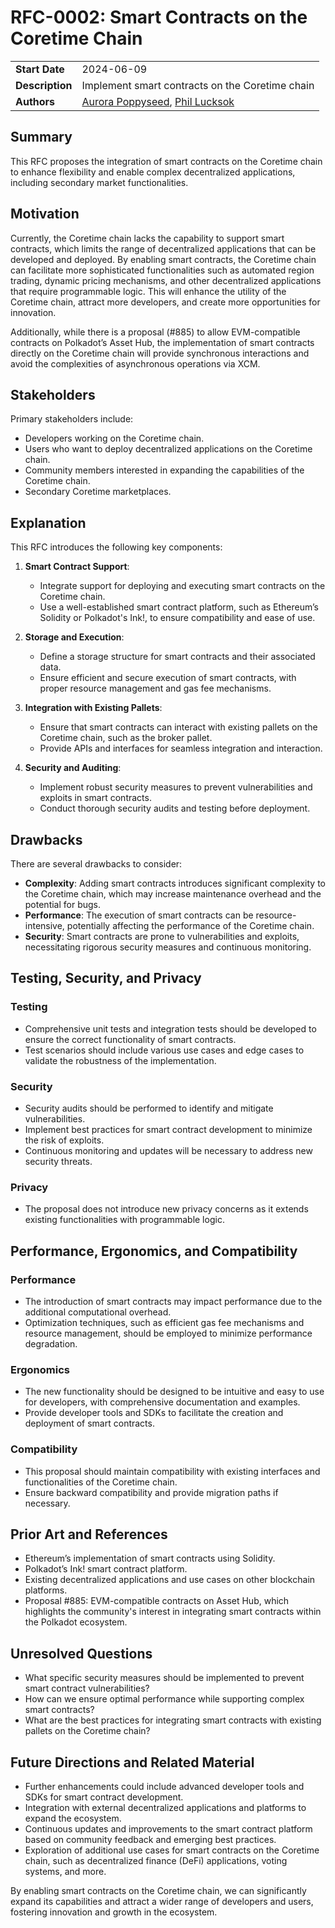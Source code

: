 # RFC-0002: Smart Contracts on the Coretime Chain

|                 |                                                                                             |
| --------------- | ------------------------------------------------------------------------------------------- |
| **Start Date**  | 2024-06-09                                                                                  |
| **Description** | Implement smart contracts on the Coretime chain                                             |
| **Authors**     | [Aurora Poppyseed](https://github.com/poppyseedDev/), [Phil Lucksok](https://github.com/phillux)  |

## Summary

This RFC proposes the integration of smart contracts on the Coretime chain to enhance flexibility and enable complex decentralized applications, including secondary market functionalities.

## Motivation

Currently, the Coretime chain lacks the capability to support smart contracts, which limits the range of decentralized applications that can be developed and deployed. By enabling smart contracts, the Coretime chain can facilitate more sophisticated functionalities such as automated region trading, dynamic pricing mechanisms, and other decentralized applications that require programmable logic. This will enhance the utility of the Coretime chain, attract more developers, and create more opportunities for innovation.

Additionally, while there is a proposal (#885) to allow EVM-compatible contracts on Polkadot’s Asset Hub, the implementation of smart contracts directly on the Coretime chain will provide synchronous interactions and avoid the complexities of asynchronous operations via XCM. 

## Stakeholders

Primary stakeholders include:
- Developers working on the Coretime chain.
- Users who want to deploy decentralized applications on the Coretime chain.
- Community members interested in expanding the capabilities of the Coretime chain.
- Secondary Coretime marketplaces.

## Explanation

This RFC introduces the following key components:

1. **Smart Contract Support**:
    - Integrate support for deploying and executing smart contracts on the Coretime chain.
    - Use a well-established smart contract platform, such as Ethereum’s Solidity or Polkadot's Ink!, to ensure compatibility and ease of use.

2. **Storage and Execution**:
    - Define a storage structure for smart contracts and their associated data.
    - Ensure efficient and secure execution of smart contracts, with proper resource management and gas fee mechanisms.

3. **Integration with Existing Pallets**:
    - Ensure that smart contracts can interact with existing pallets on the Coretime chain, such as the broker pallet.
    - Provide APIs and interfaces for seamless integration and interaction.

4. **Security and Auditing**:
    - Implement robust security measures to prevent vulnerabilities and exploits in smart contracts.
    - Conduct thorough security audits and testing before deployment.

## Drawbacks

There are several drawbacks to consider:
- **Complexity**: Adding smart contracts introduces significant complexity to the Coretime chain, which may increase maintenance overhead and the potential for bugs.
- **Performance**: The execution of smart contracts can be resource-intensive, potentially affecting the performance of the Coretime chain.
- **Security**: Smart contracts are prone to vulnerabilities and exploits, necessitating rigorous security measures and continuous monitoring.

## Testing, Security, and Privacy

### Testing
- Comprehensive unit tests and integration tests should be developed to ensure the correct functionality of smart contracts.
- Test scenarios should include various use cases and edge cases to validate the robustness of the implementation.

### Security
- Security audits should be performed to identify and mitigate vulnerabilities.
- Implement best practices for smart contract development to minimize the risk of exploits.
- Continuous monitoring and updates will be necessary to address new security threats.

### Privacy
- The proposal does not introduce new privacy concerns as it extends existing functionalities with programmable logic.

## Performance, Ergonomics, and Compatibility

### Performance
- The introduction of smart contracts may impact performance due to the additional computational overhead.
- Optimization techniques, such as efficient gas fee mechanisms and resource management, should be employed to minimize performance degradation.

### Ergonomics
- The new functionality should be designed to be intuitive and easy to use for developers, with comprehensive documentation and examples.
- Provide developer tools and SDKs to facilitate the creation and deployment of smart contracts.

### Compatibility
- This proposal should maintain compatibility with existing interfaces and functionalities of the Coretime chain.
- Ensure backward compatibility and provide migration paths if necessary.

## Prior Art and References

- Ethereum’s implementation of smart contracts using Solidity.
- Polkadot’s Ink! smart contract platform.
- Existing decentralized applications and use cases on other blockchain platforms.
- Proposal #885: EVM-compatible contracts on Asset Hub, which highlights the community's interest in integrating smart contracts within the Polkadot ecosystem.

## Unresolved Questions

- What specific security measures should be implemented to prevent smart contract vulnerabilities?
- How can we ensure optimal performance while supporting complex smart contracts?
- What are the best practices for integrating smart contracts with existing pallets on the Coretime chain?

## Future Directions and Related Material

- Further enhancements could include advanced developer tools and SDKs for smart contract development.
- Integration with external decentralized applications and platforms to expand the ecosystem.
- Continuous updates and improvements to the smart contract platform based on community feedback and emerging best practices.
- Exploration of additional use cases for smart contracts on the Coretime chain, such as decentralized finance (DeFi) applications, voting systems, and more.

By enabling smart contracts on the Coretime chain, we can significantly expand its capabilities and attract a wider range of developers and users, fostering innovation and growth in the ecosystem.
